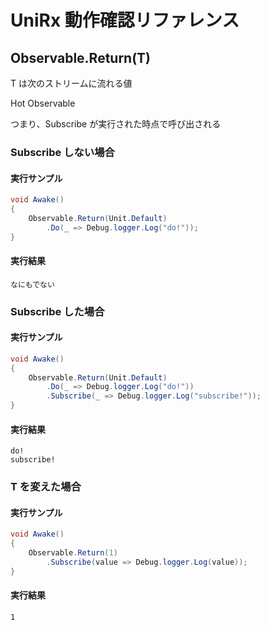 # UniRx 動作確認リファレンス

## Observable.Return(T)

T は次のストリームに流れる値

Hot Observable

つまり、Subscribe が実行された時点で呼び出される

### Subscribe しない場合
#### 実行サンプル
```cs
void Awake()
{
    Observable.Return(Unit.Default)
        .Do(_ => Debug.logger.Log("do!"));
}
```

#### 実行結果
```
なにもでない
```

### Subscribe した場合
#### 実行サンプル
```cs
void Awake()
{
    Observable.Return(Unit.Default)
        .Do(_ => Debug.logger.Log("do!"))
        .Subscribe(_ => Debug.logger.Log("subscribe!"));
}
```

#### 実行結果
```
do!
subscribe!
```

### T を変えた場合
#### 実行サンプル
```cs
void Awake()
{
    Observable.Return(1)
        .Subscribe(value => Debug.logger.Log(value));
}
```

#### 実行結果
```
1
```
